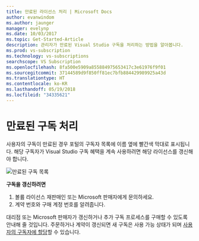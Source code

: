 ```yaml
---
title: 만료된 라이선스 처리 | Microsoft Docs
author: evanwindom
ms.author: jaunger
manager: evelynp
ms.date: 10/03/2017
ms.topic: Get-Started-Article
description: 관리자가 만료된 Visual Studio 구독을 처리하는 방법을 알아봅니다.
ms.prod: vs-subscription
ms.technology: vs-subscriptions
searchscope: VS Subscription
ms.openlocfilehash: 8fa500e5909a855884975653417c3e61976f9f01
ms.sourcegitcommit: 37144589d9f850ff81ec7bfb884429989925a43d
ms.translationtype: HT
ms.contentlocale: ko-KR
ms.lasthandoff: 05/19/2018
ms.locfileid: "34335621"
---
```

# <a name="handling-expired-subscriptions"></a>만료된 구독 처리

사용자의 구독이 만료된 경우 포털의 구독자 목록에 이름 옆에 빨간색 막대로 표시됩니다. 해당 구독자가 Visual Studio 구독 혜택을 계속 사용하려면 해당 라이선스를 갱신해야 합니다. 

![만료된 구독 목록](_img\expired-subscriptions\expired-list.png) 

**구독을 갱신하려면**
1.  볼륨 라이선스 재판매인 또는 Microsoft 판매자에게 문의하세요. 
2.  계약 번호와 구매 계정 번호를 알려줍니다. 

대리점 또는 Microsoft 판매자가 갱신하거나 추가 구독 프로세스를 구매할 수 있도록 안내해 줄 것입니다. 주문하거나 계약이 갱신되면 새 구독은 사용 가능 상태가 되며 [사용자의 구독자에 할당](assign-license.md)할 수 있습니다. 